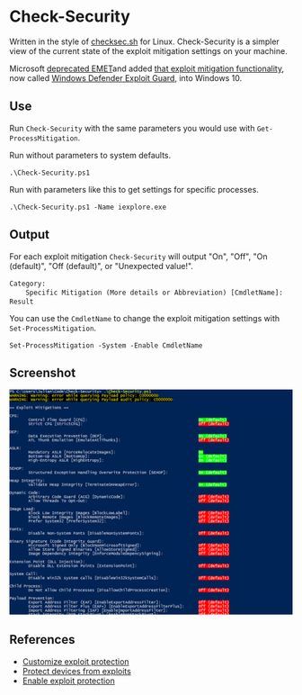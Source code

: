 # Check-Security

Written in the style of [checksec.sh](https://www.trapkit.de/tools/checksec.html) for Linux.
Check-Security is a simpler view of the current state of the exploit mitigation settings on your machine.

Microsoft [deprecated EMET](https://support.microsoft.com/en-us/help/2458544/the-enhanced-mitigation-experience-toolkit)and added
[that exploit mitigation functionality](https://docs.microsoft.com/en-us/windows/security/threat-protection/windows-defender-exploit-guard/exploit-protection-exploit-guard),
now called [Windows Defender Exploit Guard](https://www.microsoft.com/security/blog/2017/10/23/windows-defender-exploit-guard-reduce-the-attack-surface-against-next-generation-malware/),
into Windows 10.

## Use

Run `Check-Security` with the same parameters you would use with `Get-ProcessMitigation`.

Run without parameters to system defaults.

```
.\Check-Security.ps1
```

Run with parameters like this to get settings for specific processes.

```
.\Check-Security.ps1 -Name iexplore.exe
```

## Output

For each exploit mitigation `Check-Security` will output "On", "Off", "On (default)", "Off (default)", or "Unexpected value!".

```
Category:
    Specific Mitigation (More details or Abbreviation) [CmdletName]:  Result
```

You can use the `CmdletName` to change the exploit mitigation settings with `Set-ProcessMitigation`.

```
Set-ProcessMitigation -System -Enable CmdletName
```

## Screenshot

![screenshot](screenshot.png "Screenshot")

## References

* [Customize exploit protection](https://docs.microsoft.com/en-us/windows/security/threat-protection/windows-defender-exploit-guard/customize-exploit-protection)
* [Protect devices from exploits](https://docs.microsoft.com/en-us/windows/security/threat-protection/windows-defender-exploit-guard/exploit-protection-exploit-guard)
* [Enable exploit protection](https://docs.microsoft.com/en-us/windows/security/threat-protection/windows-defender-exploit-guard/enable-exploit-protection)